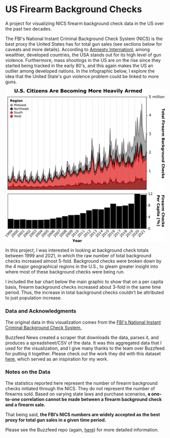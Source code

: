 # US Firearm Background Checks
A project for visualizing NICS firearm background check data in the US over the past two decades.

The FBI's National Instant Criminal Background Check System (NICS) is the best proxy the United States has for total gun sales (see sections below for caveats and more details). According to [Amnesty Internationl](https://www.amnesty.org/en/what-we-do/arms-control/gun-violence/), among wealthier, developed countries, the USA stands out for its high level of gun violence. Furthermore, mass shootings in the US are on the rise since they started being tracked in the early 80's, and this again makes the US an outlier among developed nations. In the infographic below, I explore the idea that the United State's gun violence problem could be linked to more guns.

![infograph](https://github.com/lmjacoby/firearm_checks/blob/main/static/firearms_infograph.png)

In this project, I was interested in looking at background check totals between 1999 and 2021, in which the raw number of total background checks increased almost 5-fold. Background checks were broken down by the 4 major geographical regions in the U.S., to gleam greater insight into where most of these background checks were being run.

I included the bar chart below the main graphic to show that on a per capita basis, firearm background checks increased about 3-fold in the same time period. Thus, the increase in total background checks couldn’t be attributed to just population increase.

### Data and Acknowledgments
The original data in this visualization comes from the [FBI's National Instant Criminal Background Check System.](https://www.fbi.gov/services/cjis/nics)

Buzzfeed News created a scraper that downloads the data, parses it, and produces a spreadsheet/CSV of the data. It was this aggregated data that I used for the visualization, and I give many thanks to the team over Buzzfeed for putting it together. Please check out the work they did with this dataset [here](https://github.com/BuzzFeedNews/nics-firearm-background-checks/), which served as an inspiration for my work.

### Notes on the Data
The statistics reported here represent the number of firearm background checks initiated through the NICS. They do not represent the number of firearms sold. Based on varying state laws and purchase scenarios, **a one-to-one correlation cannot be made between a firearm background check and a firearm sale.**

That being said, **the FBI’s NICS numbers are widely accepted as the best proxy for total gun sales in a given time period.**

Please see the Buzzfeed repo (again, [here](https://github.com/BuzzFeedNews/nics-firearm-background-checks/)) for more detailed information.
